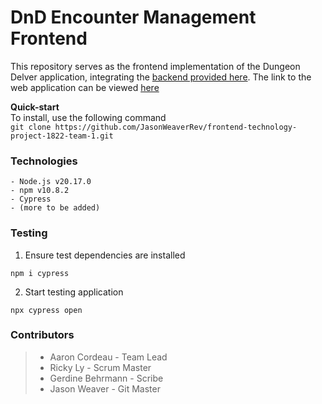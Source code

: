 # DnD Encounter Management Frontend

This repository serves as the frontend implementation of the Dungeon Delver application, integrating the [backend provided here](https://github.com/JasonWeaverRev/backend-technology-project-1822-team-1/tree/main). The link to the web application can be viewed [here](http://localhost:3000)

**Quick-start**  
To install, use the following command  
```git clone https://github.com/JasonWeaverRev/frontend-technology-project-1822-team-1.git```

### Technologies
```
- Node.js v20.17.0
- npm v10.8.2
- Cypress
- (more to be added)
```

### Testing
1. Ensure test dependencies are installed  

```npm i cypress```   

2. Start testing application  

```npx cypress open```


### Contributors
> - Aaron Cordeau - Team Lead
> - Ricky Ly - Scrum Master
> - Gerdine Behrmann - Scribe   
> - Jason Weaver - Git Master